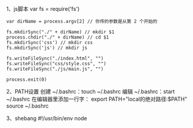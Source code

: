 1、js脚本
     var fs = require('fs')

    var dirName = process.argv[2] // 你传的参数是从第 2 个开始的

    fs.mkdirSync("./" + dirName) // mkdir $1
    process.chdir("./" + dirName) // cd $1
    fs.mkdirSync('css') // mkdir css
    fs.mkdirSync('js') // mkdir js

    fs.writeFileSync("./index.html", "")
    fs.writeFileSync("css/style.css", "")
    fs.writeFileSync("./js/main.js", "")

    process.exit(0)

2、PATH设置
    创建 ~/.bashrc：touch ~/.bashrc
    编辑 ~/.bashrc：start ~/.bashrc
    在编辑器里添加一行字： export PATH="local的绝对路径:$PATH"
    source ~/.bashrc

3、shebang
    #!/usr/bin/env node